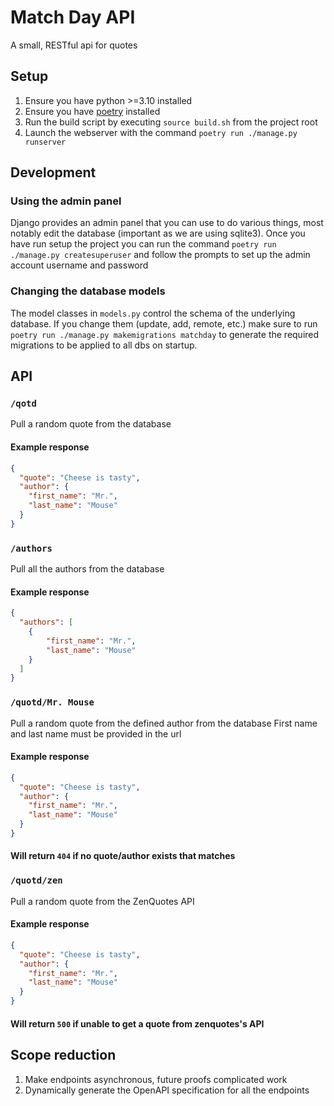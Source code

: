 # Match Day API

A small, RESTful api for quotes

## Setup

1. Ensure you have python >=3.10 installed
2. Ensure you have [poetry](https://python-poetry.org/docs/) installed
3. Run the build script by executing `source build.sh` from the project root
4. Launch the webserver with the command `poetry run ./manage.py runserver`

## Development

### Using the admin panel
Django provides an admin panel that you can use to do various things, most notably 
edit the database (important as we are using sqlite3). Once you have run setup the 
project you can run the command `poetry run ./manage.py createsuperuser` and follow 
the prompts to set up the admin account username and password

### Changing the database models
The model classes in `models.py` control the schema of the underlying database. 
If you change them (update, add, remote, etc.) make sure to run 
`poetry run ./manage.py makemigrations matchday` to generate the required migrations 
to be applied to all dbs on startup.

## API

### `/qotd`

Pull a random quote from the database

#### Example response
```json
{
  "quote": "Cheese is tasty",
  "author": {
    "first_name": "Mr.",
    "last_name": "Mouse"
  }
}
```

### `/authors`

Pull all the authors from the database

#### Example response
```json
{
  "authors": [
    {
        "first_name": "Mr.",
        "last_name": "Mouse"
    }
  ]
}
```

### `/quotd/Mr. Mouse`

Pull a random quote from the defined author from the database
First name and last name must be provided in the url

#### Example response
```json
{
  "quote": "Cheese is tasty",
  "author": {
    "first_name": "Mr.",
    "last_name": "Mouse"
  }
}
```

#### Will return `404` if no quote/author exists that matches

### `/quotd/zen`

Pull a random quote from the ZenQuotes API

#### Example response
```json
{
  "quote": "Cheese is tasty",
  "author": {
    "first_name": "Mr.",
    "last_name": "Mouse"
  }
}
```

#### Will return `500` if unable to get a quote from zenquotes's API

## Scope reduction
1. Make endpoints asynchronous, future proofs complicated work
2. Dynamically generate the OpenAPI specification for all the endpoints